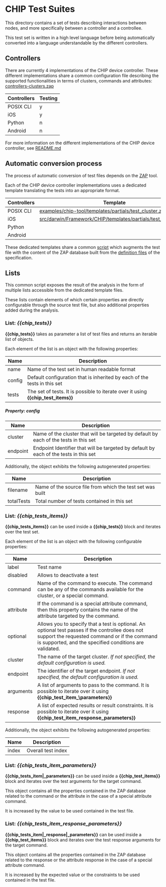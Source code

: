 # CHIP Test Suites

This directory contains a set of tests describing interactions between nodes,
and more specifically between a controller and a controllee.

This test set is written in a high level language before being automatically
converted into a language understandable by the different controllers.

## Controllers

There are currently 4 implementations of the CHIP device controller. These
different implementations share a common configuration file describing the
supported functionalities in terms of clusters, commands and attributes:
[controllers-clusters.zap](../../../controller/data_model/controller-clusters.zap)

| Controllers | Testing |
| ----------- | ------- |
| POSIX CLI   | y       |
| iOS         | y       |
| Python      | n       |
| Android     | n       |

For more information on the different implementations of the CHIP device
controller, see [README.md](../../../controller/README.md)

## Automatic conversion process

The process of automatic conversion of test files depends on the
[ZAP](https://github.com/project-chip/zap) tool.

Each of the CHIP device controller implementations uses a dedicated template
translating the tests into an appropriate format.

| Controllers | Template                                                                                                                                     |
| ----------- | -------------------------------------------------------------------------------------------------------------------------------------------- |
| POSIX CLI   | [examples/chip-tool/templates/partials/test_cluster.zapt](../../../../examples/chip-tool/templates/partials/test_cluster.zapt)               |
| iOS         | [src/darwin/Framework/CHIP/templates/partials/test_cluster.zapt](../../../../src/darwin/Framework/CHIP/templates/partials/test_cluster.zapt) |
| Python      |                                                                                                                                              |
| Android     |                                                                                                                                              |

These dedicated templates share a common
[script](../../zap-templates/common/ClusterTestGeneration.js) which augments the
test file with the content of the ZAP database built from the
[definition files](../../zap-templates/zcl) of the specification.

## Lists

This common script exposes the result of the analysis in the form of multiple
lists accessible from the dedicated template files.

These lists contain elements of which certain properties are directly
configurable through the source test file, but also additional properties added
during the analysis.

### List: _{{chip\_tests}}_

**{{chip_tests}}** takes as parameter a list of test files and returns an
iterable list of objects.

Each element of the list is an object with the following properties:

| Name   | Description                                                                        |
| ------ | ---------------------------------------------------------------------------------- |
| name   | Name of the test set in human readable format                                      |
| config | Default configuration that is inherited by each of the tests in this set           |
| tests  | The set of tests. It is possible to iterate over it using **{{chip\_test_items}}** |

##### Property: _config_

| Name     | Description                                                                           |
| -------- | ------------------------------------------------------------------------------------- |
| cluster  | Name of the cluster that will be targeted by default by each of the tests in this set |
| endpoint | Endpoint Identifier that will be targeted by default by each of the tests in this set |

Additionally, the object exhibits the following autogenerated properties:

| Name       | Description                                               |
| ---------- | --------------------------------------------------------- |
| filename   | Name of the source file from which the test set was built |
| totalTests | Total number of tests contained in this set               |

### List: _{{chip\_tests\_items}}_

**{{chip\_tests\_items}}** can be used inside a **{{chip_tests}}** block and
iterates over the test set.

Each element of the list is an object with the following configurable
properties:

| Name      | Description                                                                                                                                                                                                 |
| --------- | ----------------------------------------------------------------------------------------------------------------------------------------------------------------------------------------------------------- |
| label     | Test name                                                                                                                                                                                                   |
| disabled  | Allows to deactivate a test                                                                                                                                                                                 |
| command   | Name of the command to execute. The command can be any of the commands available for the cluster, or a special command.                                                                                     |
| attribute | If the command is a special attribute command, then this property contains the name of the attribute targeted by the command.                                                                               |
| optional  | Allows you to specify that a test is optional. An optional test passes if the controllee does not support the requested command or if the command is supported, and the specified conditions are validated. |
| cluster   | The name of the target cluster. _If not specified, the default configuration is used._                                                                                                                      |
| endpoint  | The identifier of the target endpoint. _If not specified, the default configuration is used._                                                                                                               |
| arguments | A list of arguments to pass to the command. It is possible to iterate over it using **{{chip\_test\_item_\parameters}}**                                                                                    |
| response  | A list of expected results or result constraints. It is possible to iterate over it using **{{chip\_test\_item\_response\_parameters}}**                                                                    |

Additionally, the object exhibits the following autogenerated properties:

| Name  | Description        |
| ----- | ------------------ |
| index | Overall test index |

### List: _{{chip\_tests\_item\_parameters}}_

**{{chip\_tests\_item|_parameters}}** can be used inside a
**{{chip_test_items}}** block and iterates over the test arguments for the
target command.

This object contains all the properties contained in the ZAP database related to
the command or the attribute in the case of a special attribute command.

It is increased by the value to be used contained in the test file.

### List: _{{chip\_tests\_item\_response\_parameters}}_

**{{chip\_tests\_item|_response|_parameters}}** can be used inside a
**{{chip_test_items}}** block and iterates over the test response arguments for
the target command.

This object contains all the properties contained in the ZAP database related to
the response or the attribute response in the case of a special attribute
command.

It is increased by the expected value or the constraints to be used contained in
the test file.
